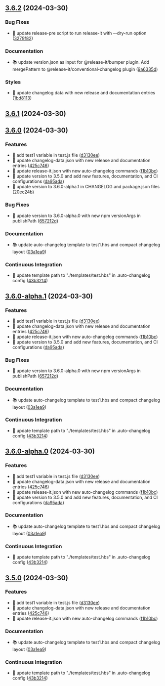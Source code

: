 

## [3.6.2](https://github.com/Ru1ers/release-it-test/compare/3.6.1...3.6.2) (2024-03-30)


### Bug Fixes

* 🧩 update release-pre script to run release-it with --dry-run option ([3279f82](https://github.com/Ru1ers/release-it-test/commit/3279f82333708e7a91a7aae349672edf07147fba))


### Documentation

* 📚 update version.json as input for @release-it/bumper plugin. Add mergePattern to @release-it/conventional-changelog plugin ([9a6335d](https://github.com/Ru1ers/release-it-test/commit/9a6335d0bfbc980d7eea2006fd5c4667a97aefbc))


### Styles

* 🎨 update changelog data with new release and documentation entries ([1bd8113](https://github.com/Ru1ers/release-it-test/commit/1bd811302aa9147b6f085031d94995aff2c7c0e8))

## [3.6.1](https://github.com/Ru1ers/release-it-test/compare/3.6.0...3.6.1) (2024-03-30)

## [3.6.0](https://github.com/Ru1ers/release-it-test/compare/3.4.0...3.6.0) (2024-03-30)


### Features

* 🚀 add test1 variable in test.js file ([d3130ee](https://github.com/Ru1ers/release-it-test/commit/d3130eeb0b41ffbdfeeee01b6daae3b0d964b18d))
* 🚀 update changelog-data.json with new release and documentation entries ([425c746](https://github.com/Ru1ers/release-it-test/commit/425c746b7f9dae46c0a861dd1d6fb95c2753b1e4))
* 🚀 update release-it.json with new auto-changelog commands ([f1b10bc](https://github.com/Ru1ers/release-it-test/commit/f1b10bcb41fc4480e2649ac7352f4f95c6ce6918))
* 🚀 update version to 3.5.0 and add new features, documentation, and CI configurations ([da95ada](https://github.com/Ru1ers/release-it-test/commit/da95ada6f551871fd9db0bbcab80fd462979f97e))
* 🚀 update version to 3.6.0-alpha.1 in CHANGELOG and package.json files ([20ec24b](https://github.com/Ru1ers/release-it-test/commit/20ec24bb8fb0089da54922bd09affed150f1bf06))


### Bug Fixes

* 🧩 update version to 3.6.0-alpha.0 with new npm versionArgs in publishPath ([657212d](https://github.com/Ru1ers/release-it-test/commit/657212d36b528cbb29f6b41075e055fbbaadc6a4))


### Documentation

* 📚 update auto-changelog template to test1.hbs and compact changelog layout ([03a1ea9](https://github.com/Ru1ers/release-it-test/commit/03a1ea99deec91259ca9ab868af62063bbbfc01c))


### Continuous Integration

* 🎡 update template path to "./templates/test.hbs" in .auto-changelog config ([43b3214](https://github.com/Ru1ers/release-it-test/commit/43b321441fa77980d4185f1900cc3e1dd806f594))

## [3.6.0-alpha.1](https://github.com/Ru1ers/release-it-test/compare/3.4.0...3.6.0-alpha.1) (2024-03-30)


### Features

* 🚀 add test1 variable in test.js file ([d3130ee](https://github.com/Ru1ers/release-it-test/commit/d3130eeb0b41ffbdfeeee01b6daae3b0d964b18d))
* 🚀 update changelog-data.json with new release and documentation entries ([425c746](https://github.com/Ru1ers/release-it-test/commit/425c746b7f9dae46c0a861dd1d6fb95c2753b1e4))
* 🚀 update release-it.json with new auto-changelog commands ([f1b10bc](https://github.com/Ru1ers/release-it-test/commit/f1b10bcb41fc4480e2649ac7352f4f95c6ce6918))
* 🚀 update version to 3.5.0 and add new features, documentation, and CI configurations ([da95ada](https://github.com/Ru1ers/release-it-test/commit/da95ada6f551871fd9db0bbcab80fd462979f97e))


### Bug Fixes

* 🧩 update version to 3.6.0-alpha.0 with new npm versionArgs in publishPath ([657212d](https://github.com/Ru1ers/release-it-test/commit/657212d36b528cbb29f6b41075e055fbbaadc6a4))


### Documentation

* 📚 update auto-changelog template to test1.hbs and compact changelog layout ([03a1ea9](https://github.com/Ru1ers/release-it-test/commit/03a1ea99deec91259ca9ab868af62063bbbfc01c))


### Continuous Integration

* 🎡 update template path to "./templates/test.hbs" in .auto-changelog config ([43b3214](https://github.com/Ru1ers/release-it-test/commit/43b321441fa77980d4185f1900cc3e1dd806f594))

## [3.6.0-alpha.0](https://github.com/Ru1ers/release-it-test/compare/3.4.0...3.6.0-alpha.0) (2024-03-30)


### Features

* 🚀 add test1 variable in test.js file ([d3130ee](https://github.com/Ru1ers/release-it-test/commit/d3130eeb0b41ffbdfeeee01b6daae3b0d964b18d))
* 🚀 update changelog-data.json with new release and documentation entries ([425c746](https://github.com/Ru1ers/release-it-test/commit/425c746b7f9dae46c0a861dd1d6fb95c2753b1e4))
* 🚀 update release-it.json with new auto-changelog commands ([f1b10bc](https://github.com/Ru1ers/release-it-test/commit/f1b10bcb41fc4480e2649ac7352f4f95c6ce6918))
* 🚀 update version to 3.5.0 and add new features, documentation, and CI configurations ([da95ada](https://github.com/Ru1ers/release-it-test/commit/da95ada6f551871fd9db0bbcab80fd462979f97e))


### Documentation

* 📚 update auto-changelog template to test1.hbs and compact changelog layout ([03a1ea9](https://github.com/Ru1ers/release-it-test/commit/03a1ea99deec91259ca9ab868af62063bbbfc01c))


### Continuous Integration

* 🎡 update template path to "./templates/test.hbs" in .auto-changelog config ([43b3214](https://github.com/Ru1ers/release-it-test/commit/43b321441fa77980d4185f1900cc3e1dd806f594))

## [3.5.0](https://github.com/Ru1ers/release-it-test/compare/3.4.0...3.5.0) (2024-03-30)


### Features

* 🚀 add test1 variable in test.js file ([d3130ee](https://github.com/Ru1ers/release-it-test/commit/d3130eeb0b41ffbdfeeee01b6daae3b0d964b18d))
* 🚀 update changelog-data.json with new release and documentation entries ([425c746](https://github.com/Ru1ers/release-it-test/commit/425c746b7f9dae46c0a861dd1d6fb95c2753b1e4))
* 🚀 update release-it.json with new auto-changelog commands ([f1b10bc](https://github.com/Ru1ers/release-it-test/commit/f1b10bcb41fc4480e2649ac7352f4f95c6ce6918))


### Documentation

* 📚 update auto-changelog template to test1.hbs and compact changelog layout ([03a1ea9](https://github.com/Ru1ers/release-it-test/commit/03a1ea99deec91259ca9ab868af62063bbbfc01c))


### Continuous Integration

* 🎡 update template path to "./templates/test.hbs" in .auto-changelog config ([43b3214](https://github.com/Ru1ers/release-it-test/commit/43b321441fa77980d4185f1900cc3e1dd806f594))

<!-- 此文件只用于github的release日志，内容为自动生成 -->
